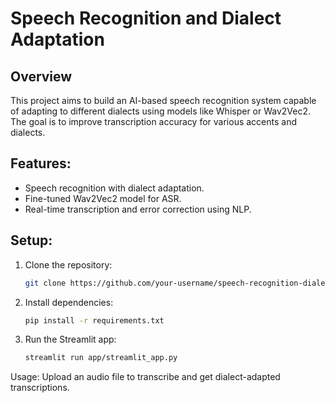 # Speech Recognition and Dialect Adaptation

## Overview
This project aims to build an AI-based speech recognition system capable of adapting to different dialects using models like Whisper or Wav2Vec2. The goal is to improve transcription accuracy for various accents and dialects.

## Features:
- Speech recognition with dialect adaptation.
- Fine-tuned Wav2Vec2 model for ASR.
- Real-time transcription and error correction using NLP.

## Setup:
1. Clone the repository:
   ```bash
   git clone https://github.com/your-username/speech-recognition-dialect-adaptation.git
2. Install dependencies:
    ```bash
    pip install -r requirements.txt
3. Run the Streamlit app:
    ```bash
    streamlit run app/streamlit_app.py

Usage:
Upload an audio file to transcribe and get dialect-adapted transcriptions.
